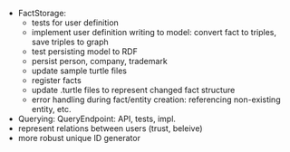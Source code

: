 - FactStorage:
    + tests for user definition
    + implement user definition writing to model: convert fact to triples, save triples to graph
    + test persisting model to RDF
    +  persist person, company, trademark
    + update sample turtle files
    - register facts
    - update .turtle files to represent changed fact structure
    - error handling during fact/entity creation: referencing non-existing entity, etc.
- Querying: QueryEndpoint: API, tests, impl.
- represent relations between users (trust, beleive)
- more robust unique ID generator
